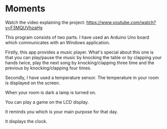 # Moments

Watch the video explaining the project: https://www.youtube.com/watch?v=F3MQUVhzaHg

This program consists of two parts. I have used an Arduino Uno board which communicates with an Windows application.

Firstly, this app provides a music player. What's special about this one is that you can play/pause the music by knocking the table or by clapping your hands twice, play the next song by knocking/clapping three time and the previous by knocking/clapping four times.

Secondly, I have used a temperature sensor. The temperature in your room is displayed on the screen.

When your room is dark a lamp is turned on.

You can play a game on the LCD display.

It reminds you which is your main purpose for that day.

It displays the clock.
